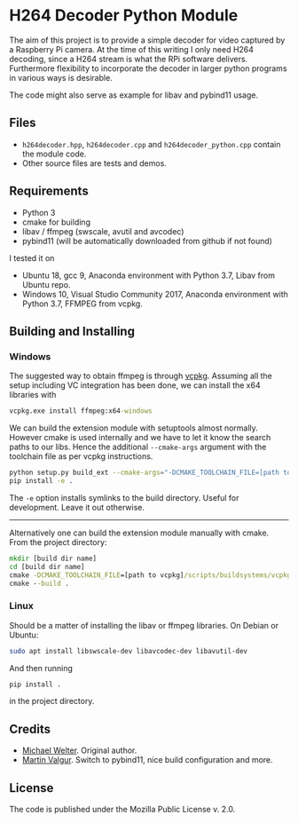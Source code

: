 H264 Decoder Python Module
==========================

The aim of this project is to provide a simple decoder for video
captured by a Raspberry Pi camera. At the time of this writing I only
need H264 decoding, since a H264 stream is what the RPi software 
delivers. Furthermore flexibility to incorporate the decoder in larger
python programs in various ways is desirable.

The code might also serve as example for libav and pybind11 usage.

Files
-----

* `h264decoder.hpp`, `h264decoder.cpp` and `h264decoder_python.cpp` contain the module code.
* Other source files are tests and demos.

Requirements
------------
* Python 3
* cmake for building
* libav / ffmpeg (swscale, avutil and avcodec)
* pybind11 (will be automatically downloaded from github if not found)

I tested it on

* Ubuntu 18, gcc 9, Anaconda environment with Python 3.7, Libav from Ubuntu repo.
* Windows 10, Visual Studio Community 2017, Anaconda environment with Python 3.7, FFMPEG from vcpkg.

Building and Installing
-----------------------

### Windows

The suggested way to obtain ffmpeg is through [vcpkg](https://github.com/microsoft/vcpkg). Assuming all the setup including VC integration has been done, we can install the x64 libraries with

```cmd
vcpkg.exe install ffmpeg:x64-windows
```

We can build the extension module with setuptools almost normally. However cmake is used internally and we have to let it know the search paths to our libs. Hence the additional ```--cmake-args``` argument with the toolchain file as per vcpkg instructions.

```bash
python setup.py build_ext --cmake-args="-DCMAKE_TOOLCHAIN_FILE=[path to vcpkg]/scripts/buildsystems/vcpkg.cmake"
pip install -e .
```

The ```-e``` option installs symlinks to the build directory. Useful for development. Leave it out otherwise.

----------------------------------------------

Alternatively one can build the extension module manually with cmake.
From the project directory:
```cmd
mkdir [build dir name]
cd [build dir name]
cmake -DCMAKE_TOOLCHAIN_FILE=[path to vcpkg]/scripts/buildsystems/vcpkg.cmake -A x64 ..
cmake --build .
```

### Linux

Should be a matter of installing the libav or ffmpeg libraries. On Debian or Ubuntu:

```bash
sudo apt install libswscale-dev libavcodec-dev libavutil-dev
```

And then running

```bash
pip install .
```

in the project directory.


Credits
-------

* [Michael Welter](https://github.com/DaWelter). Original author.
* [Martin Valgur](https://github.com/valgur).  Switch to pybind11, nice build configuration and more.

License
-------
The code is published under the Mozilla Public License v. 2.0. 
